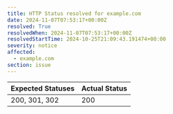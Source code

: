 ```yaml
---
title: HTTP Status resolved for example.com
date: 2024-11-07T07:53:17+00:00Z
resolved: True
resolvedWhen: 2024-11-07T07:53:17+00:00Z
resolvedStartTime: 2024-10-25T21:09:43.191474+00:00
severity: notice
affected:
  - example.com
section: issue
---
```


| Expected Statuses | Actual Status  |
|-------------------|----------------|
| 200, 301, 302 | 200 |
